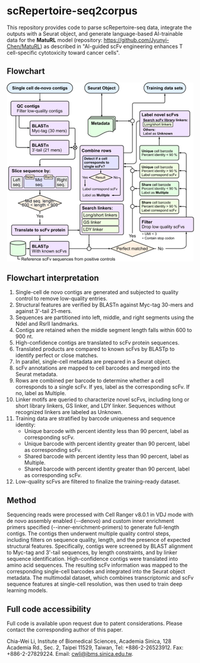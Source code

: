 # scRepertoire-seq2corpus
This repository provides code to parse scRepertoire-seq data, integrate the outputs with a Seurat object, and generate language-based AI-trainable data for the **MatuRL** model (repository: https://github.com/Jyunyi-Chen/MatuRL) as described in "AI-guided scFv engineering enhances T cell-specific cytotoxicity toward cancer cells".

## Flowchart
![flow_chart](./flow_chart.png)

## Flowchart interpretation
1) Single-cell de novo contigs are generated and subjected to quality control to remove low-quality entries.
2) Structural features are verified by BLASTn against Myc-tag 30-mers and against 3'-tail 21-mers.
3) Sequences are partitioned into left, middle, and right segments using the NdeI and RsrII landmarks.
4) Contigs are retained when the middle segment length falls within 600 to 900 nt.
5) High-confidence contigs are translated to scFv protein sequences.
6) Translated products are compared to known scFvs by BLASTp to identify perfect or close matches.
7) In parallel, single-cell metadata are prepared in a Seurat object.
8) scFv annotations are mapped to cell barcodes and merged into the Seurat metadata.
9) Rows are combined per barcode to determine whether a cell corresponds to a single scFv. If yes, label as the corresponding scFv. If no, label as Multiple.
10) Linker motifs are queried to characterize novel scFvs, including long or short library linkers, GS linker, and LDY linker. Sequences without recognized linkers are labeled as Unknown.
11) Training data are stratified by barcode uniqueness and sequence identity:
    - Unique barcode with percent identity less than 90 percent, label as corresponding scFv.
    - Unique barcode with percent identity greater than 90 percent, label as corresponding scFv.
    - Shared barcode with percent identity less than 90 percent, label as Multiple.
    - Shared barcode with percent identity greater than 90 percent, label as corresponding scFv.
12) Low-quality scFvs are filtered to finalize the training-ready dataset.

## Method
Sequencing reads were processed with Cell Ranger v8.0.1 in VDJ mode with de novo assembly enabled (--denovo) and custom inner enrichment primers specified (--inner-enrichment-primers) to generate full-length contigs. The contigs then underwent multiple quality control steps, including filters on sequence quality, length, and the presence of expected structural features. Specifically, contigs were screened by BLAST alignment to Myc-tag and 3'-tail sequences, by length constraints, and by linker sequence identification. High-confidence contigs were translated into amino acid sequences. The resulting scFv information was mapped to the corresponding single-cell barcodes and integrated into the Seurat object metadata. The multimodal dataset, which combines transcriptomic and scFv sequence features at single-cell resolution, was then used to train deep learning models.

## Full code accessibility
Full code is available upon request due to patent considerations. Please contact the corresponding author of this paper.

Chia-Wei Li, Institute of Biomedical Sciences, Academia Sinica, 128 Academia Rd., Sec. 2, Taipei 11529, Taiwan, Tel: +886-2-26523912. Fax: +886-2-27829224. Email: cwli@ibms.sinica.edu.tw.
